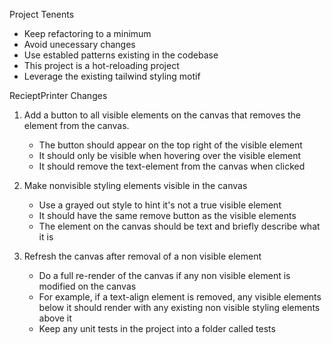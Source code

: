 Project Tenents
* Keep refactoring to a minimum
* Avoid unecessary changes
* Use establed patterns existing in the codebase
* This project is a hot-reloading project
* Leverage the existing tailwind styling motif

RecieptPrinter Changes
1. Add a button to all visible elements on the canvas that removes the element from the canvas.
    - The button should appear on the top right of the visible element
    - It should only be visible when hovering over the visible element
    - It should remove the text-element from the canvas when clicked


2. Make nonvisible styling elements visible in the canvas
    - Use a grayed out style to hint it's not a true visible element
    - It should have the same remove button as the visible elements
    - The element on the canvas should be text and briefly describe what it is

3. Refresh the canvas after removal of a non visible element
    - Do a full re-render of the canvas if any non visible element is modified on the canvas
    - For example, if a text-align element is removed, any visible elements below it should render with any existing non visible styling elements above it
    - Keep any unit tests in the project into a folder called tests
